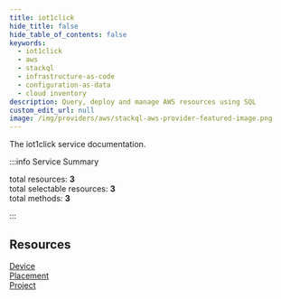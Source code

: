 ```yaml
---
title: iot1click
hide_title: false
hide_table_of_contents: false
keywords:
  - iot1click
  - aws
  - stackql
  - infrastructure-as-code
  - configuration-as-data
  - cloud inventory
description: Query, deploy and manage AWS resources using SQL
custom_edit_url: null
image: /img/providers/aws/stackql-aws-provider-featured-image.png
---
```


The iot1click service documentation.

:::info Service Summary

<div class="row">
<div class="providerDocColumn">
<span>total resources:&nbsp;<b>3</b></span><br />
<span>total selectable resources:&nbsp;<b>3</b></span><br />
<span>total methods:&nbsp;<b>3</b></span><br />
</div>
</div>

:::

## Resources
<div class="row">
<div class="providerDocColumn">
<a href="/providers/aws/iot1click/Device/">Device</a><br />
<a href="/providers/aws/iot1click/Placement/">Placement</a>
</div>
<div class="providerDocColumn">
<a href="/providers/aws/iot1click/Project/">Project</a>
</div>
</div>
